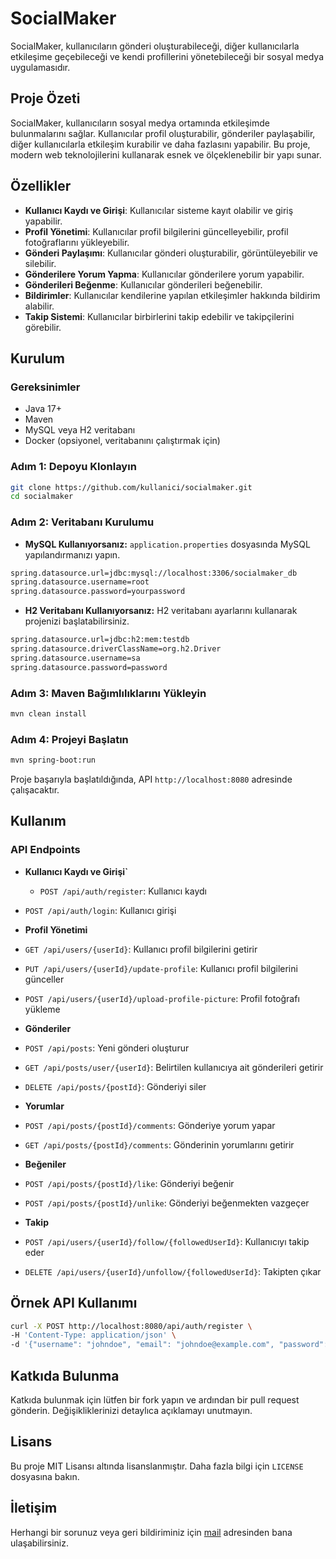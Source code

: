 # SocialMaker

SocialMaker, kullanıcıların gönderi oluşturabileceği, diğer kullanıcılarla etkileşime geçebileceği ve kendi profillerini yönetebileceği bir sosyal medya uygulamasıdır.

## Proje Özeti

SocialMaker, kullanıcıların sosyal medya ortamında etkileşimde bulunmalarını sağlar. Kullanıcılar profil oluşturabilir, gönderiler paylaşabilir, diğer kullanıcılarla etkileşim kurabilir ve daha fazlasını yapabilir. Bu proje, modern web teknolojilerini kullanarak esnek ve ölçeklenebilir bir yapı sunar.

## Özellikler

- **Kullanıcı Kaydı ve Girişi**: Kullanıcılar sisteme kayıt olabilir ve giriş yapabilir.
- **Profil Yönetimi**: Kullanıcılar profil bilgilerini güncelleyebilir, profil fotoğraflarını yükleyebilir.
- **Gönderi Paylaşımı**: Kullanıcılar gönderi oluşturabilir, görüntüleyebilir ve silebilir.
- **Gönderilere Yorum Yapma**: Kullanıcılar gönderilere yorum yapabilir.
- **Gönderileri Beğenme**: Kullanıcılar gönderileri beğenebilir.
- **Bildirimler**: Kullanıcılar kendilerine yapılan etkileşimler hakkında bildirim alabilir.
- **Takip Sistemi**: Kullanıcılar birbirlerini takip edebilir ve takipçilerini görebilir.

## Kurulum

### Gereksinimler

- Java 17+
- Maven
- MySQL veya H2 veritabanı
- Docker (opsiyonel, veritabanını çalıştırmak için)

### Adım 1: Depoyu Klonlayın

```bash
git clone https://github.com/kullanici/socialmaker.git
cd socialmaker
```

### Adım 2: Veritabanı Kurulumu

- **MySQL Kullanıyorsanız:** `application.properties` dosyasında MySQL yapılandırmanızı yapın.

```bash
spring.datasource.url=jdbc:mysql://localhost:3306/socialmaker_db
spring.datasource.username=root
spring.datasource.password=yourpassword
```


- **H2 Veritabanı Kullanıyorsanız:** H2 veritabanı ayarlarını kullanarak projenizi başlatabilirsiniz.

```bash
spring.datasource.url=jdbc:h2:mem:testdb
spring.datasource.driverClassName=org.h2.Driver
spring.datasource.username=sa
spring.datasource.password=password
```


### Adım 3: Maven Bağımlılıklarını Yükleyin

```bash
mvn clean install
```


### Adım 4: Projeyi Başlatın

```bash
mvn spring-boot:run
```

Proje başarıyla başlatıldığında, API `http://localhost:8080` adresinde çalışacaktır.


## Kullanım

### API Endpoints

- **Kullanıcı Kaydı ve Girişi`**

  - `POST /api/auth/register`: Kullanıcı kaydı
 - `POST /api/auth/login`: Kullanıcı girişi

- **Profil Yönetimi**

 - `GET /api/users/{userId}`: Kullanıcı profil bilgilerini getirir
 - `PUT /api/users/{userId}/update-profile`: Kullanıcı profil bilgilerini günceller
 - `POST /api/users/{userId}/upload-profile-picture`: Profil fotoğrafı yükleme

- **Gönderiler**

 - `POST /api/posts`: Yeni gönderi oluşturur
 - `GET /api/posts/user/{userId}`: Belirtilen kullanıcıya ait gönderileri getirir
 - `DELETE /api/posts/{postId}`: Gönderiyi siler

- **Yorumlar**

 - `POST /api/posts/{postId}/comments`: Gönderiye yorum yapar
 - `GET /api/posts/{postId}/comments`: Gönderinin yorumlarını getirir

- **Beğeniler**

 - `POST /api/posts/{postId}/like`: Gönderiyi beğenir
 - `POST /api/posts/{postId}/unlike`: Gönderiyi beğenmekten vazgeçer

- **Takip**

 - `POST /api/users/{userId}/follow/{followedUserId}`: Kullanıcıyı takip eder
 - `DELETE /api/users/{userId}/unfollow/{followedUserId}`: Takipten çıkar

## Örnek API Kullanımı

```bash
curl -X POST http://localhost:8080/api/auth/register \
-H 'Content-Type: application/json' \
-d '{"username": "johndoe", "email": "johndoe@example.com", "password": "123456"}'
```

## Katkıda Bulunma
Katkıda bulunmak için lütfen bir fork yapın ve ardından bir pull request gönderin. Değişikliklerinizi detaylıca açıklamayı unutmayın.

## Lisans
Bu proje MIT Lisansı altında lisanslanmıştır. Daha fazla bilgi için `LICENSE` dosyasına bakın.

## İletişim
Herhangi bir sorunuz veya geri bildiriminiz için [mail](yasingunesctf@gmail.com) adresinden bana ulaşabilirsiniz.

